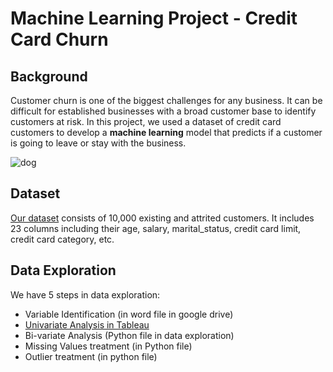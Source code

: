# Machine Learning Project - Credit Card Churn

## Background

Customer churn is one of the biggest challenges for any business. It can be difficult for established businesses with a broad customer base to identify customers at risk. In this project, we used a dataset of credit card customers to develop a **machine learning** model that predicts if a customer is going to leave or stay with the business.

![dog](Images/have_to_go.jpg)

## Dataset

[Our dataset](https://www.kaggle.com/sakshigoyal7/credit-card-customers) consists of 10,000 existing and attrited customers. It includes 23 columns including their age, salary, marital_status, credit card limit, credit card category, etc.

## Data Exploration

We have 5 steps in data exploration:

- Variable Identification (in word file in google drive)
- [Univariate Analysis in Tableau](https://public.tableau.com/profile/franz.kiel#!/vizhome/Credit_Card_Churn/CreditCardChurn)
- Bi-variate Analysis (Python file in data exploration)
- Missing Values treatment (in Python file)
- Outlier treatment (in python file)
